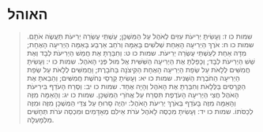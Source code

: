# האוהל

> שמות כו ז: וְעָשִׂיתָ יְרִיעֹת עִזִּים לְאֹהֶל עַל הַמִּשְׁכָּן; עַשְׁתֵּי עֶשְׂרֵה יְרִיעֹת תַּעֲשֶׂה אֹתָם.
> שמות כו ח: אֹרֶךְ הַיְרִיעָה הָאַחַת שְׁלֹשִׁים בָּאַמָּה וְרֹחַב אַרְבַּע בָּאַמָּה הַיְרִיעָה הָאֶחָת; מִדָּה אַחַת לְעַשְׁתֵּי עֶשְׂרֵה יְרִיעֹת.
> שמות כו ט: וְחִבַּרְתָּ אֶת חֲמֵשׁ הַיְרִיעֹת לְבָד וְאֶת שֵׁשׁ הַיְרִיעֹת לְבָד; וְכָפַלְתָּ אֶת הַיְרִיעָה הַשִּׁשִּׁית אֶל מוּל פְּנֵי הָאֹהֶל.
> שמות כו י: וְעָשִׂיתָ חֲמִשִּׁים לֻלָאֹת עַל שְׂפַת הַיְרִיעָה הָאֶחָת הַקִּיצֹנָה בַּחֹבָרֶת; וַחֲמִשִּׁים לֻלָאֹת עַל שְׂפַת הַיְרִיעָה הַחֹבֶרֶת הַשֵּׁנִית.
> שמות כו יא: וְעָשִׂיתָ קַרְסֵי נְחֹשֶׁת חֲמִשִּׁים; וְהֵבֵאתָ אֶת הַקְּרָסִים בַּלֻּלָאֹת וְחִבַּרְתָּ אֶת הָאֹהֶל וְהָיָה אֶחָד.
> שמות כו יב: וְסֶרַח הָעֹדֵף בִּירִיעֹת הָאֹהֶל חֲצִי הַיְרִיעָה הָעֹדֶפֶת תִּסְרַח עַל אֲחֹרֵי הַמִּשְׁכָּן.
> שמות כו יג: וְהָאַמָּה מִזֶּה וְהָאַמָּה מִזֶּה בָּעֹדֵף בְּאֹרֶךְ יְרִיעֹת הָאֹהֶל:  יִהְיֶה סָרוּחַ עַל צִדֵּי הַמִּשְׁכָּן מִזֶּה וּמִזֶּה לְכַסֹּתוֹ.
> שמות כו יד: וְעָשִׂיתָ מִכְסֶה לָאֹהֶל עֹרֹת אֵילִם מְאָדָּמִים וּמִכְסֵה עֹרֹת תְּחָשִׁים מִלְמָעְלָה. 
 

